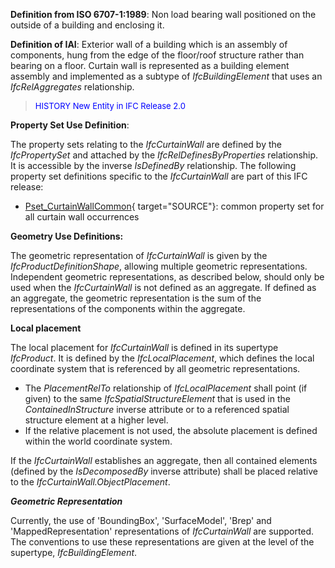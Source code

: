 ﻿**Definition from ISO 6707-1:1989**: Non load bearing wall positioned on the outside of a building and enclosing it.

**Definition of IAI**: Exterior wall of a building which is an assembly of components, hung from the edge of the floor/roof structure rather than bearing on a floor. Curtain wall is represented as a building element assembly and implemented as a subtype of _IfcBuildingElement_ that uses an _IfcRelAggregates_ relationship.

> <font color="#0000FF" size="-1">HISTORY New Entity in IFC Release 2.0
		  </font>
>

****Property Set Use Definition****:

The property sets relating to the _IfcCurtainWall_ are defined by the _IfcPropertySet_ and attached by the _IfcRelDefinesByProperties_ relationship. It is accessible by the inverse _IsDefinedBy_ relationship. The following property set definitions specific to the _IfcCurtainWall_ are part of this IFC release:

* [Pset_CurtainWallCommon](../../psd/IfcSharedBldgElements/Pset_CurtainWallCommon.xml){ target="SOURCE"}: common property set for all curtain wall occurrences

****Geometry Use Definitions**:**

The geometric representation of _IfcCurtainWall_ is given by the _IfcProductDefinitionShape_, allowing multiple geometric representations. Independent geometric representations, as described below, should only be used when the _IfcCurtainWall_ is not defined as an aggregate. If defined as an aggregate, the geometric representation is the sum of the representations of the components within the aggregate.

**Local placement**

The local placement for _IfcCurtainWall_ is defined in its supertype _IfcProduct_. It is defined by the _IfcLocalPlacement_, which defines the local coordinate system that is referenced by all geometric representations.

* The _PlacementRelTo_ relationship of _IfcLocalPlacement_ shall point (if given) to the same _IfcSpatialStructureElement_ that is used in the _ContainedInStructure_ inverse attribute or to a referenced spatial structure element at a higher level.
* If the relative placement is not used, the absolute placement is defined within the world coordinate system. 

If the _IfcCurtainWall_ establishes an aggregate, then all contained elements (defined by the _IsDecomposedBy_ inverse attribute) shall be placed relative to the _IfcCurtainWall.ObjectPlacement_.

**_Geometric Representation_**

Currently, the use of 'BoundingBox', 'SurfaceModel', 'Brep' and 'MappedRepresentation' representations of _IfcCurtainWall_ are supported. The conventions to use these representations are given at the level of the supertype, _IfcBuildingElement_.